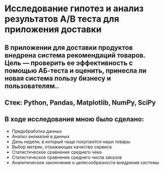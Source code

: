 # Исследование гипотез и анализ результатов A/B теста для приложения доставки
## В приложении для доставки продуктов внедрена система рекомендаций товаров. Цель — проверить ее эффективность с помощью АБ-теста и оценить, принесла ли новая система пользу бизнесу и пользователям..
## Стек: Python, Pandas, Matplotlib, NumPy, SciPy
## В ходе исследования мною было сделано:
+ Предобработка данных
+ Анализ аномалий в данных
+ День недели, в который чаще покупаются наши товары
+ Выбор метрик, отражающих качество сервиса
+ Статистическое сравнение среднего чека 
+ Статистическое сравнение среднего числа заказов 
+ Аналитическое заключение о целесообразности внедрения системы